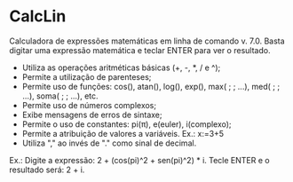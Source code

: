 # CalcLin
Calculadora de expressões matemáticas em linha de comando v. 7.0. Basta digitar uma expressão matemática e teclar ENTER para ver o resultado.

+ Utiliza as operações aritméticas básicas (+, -, *, / e ^);
+ Permite a utilização de parenteses;
+ Permite uso de funções: cos(), atan(), log(), exp(), max( ; ; ...), med( ; ; ...), soma( ; ; ...), etc.
+ Permite uso de números complexos;
+ Exibe mensagens de erros de sintaxe;
+ Permite o uso de constantes: pi(π), e(euler), i(complexo);
+ Permite a atribuição de valores a variáveis. Ex.: x:=3+5
+ Utiliza "," ao invés de "." como sinal de decimal.

Ex.:
      Digite a expressão: 2 + (cos(pi)^2 + sen(pi)^2) * i. Tecle ENTER e o resultado será: 2 + i.
